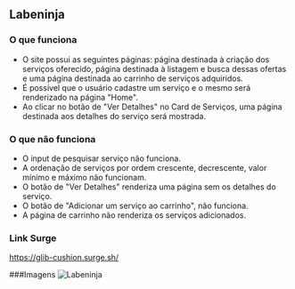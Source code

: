 ## Labeninja

### O que funciona
- O site possui as seguintes páginas:  página destinada à criação dos serviços oferecido, página destinada à listagem e busca dessas ofertas e uma página destinada ao carrinho de serviços adquiridos.
- É possível que o usuário cadastre um serviço e o mesmo será renderizado na página "Home".
- Ao clicar no botão de "Ver Detalhes" no Card de Serviços, uma página destinada aos detalhes do serviço será mostrada.

### O que não funciona
- O input de pesquisar serviço não funciona.
- A ordenação de serviços por ordem crescente, decrescente, valor mínimo e máximo não funcionam.
- O botão de "Ver Detalhes" renderiza uma página sem os detalhes do serviço.
- O botão de "Adicionar um serviço ao carrinho", não funciona.
- A página de carrinho não renderiza os serviços adicionados.

### Link Surge
https://glib-cushion.surge.sh/

###Imagens
![Labeninja](https://user-images.githubusercontent.com/85263053/128567986-5923f3d2-54d8-4be2-b8fe-357ec91b980f.png)
